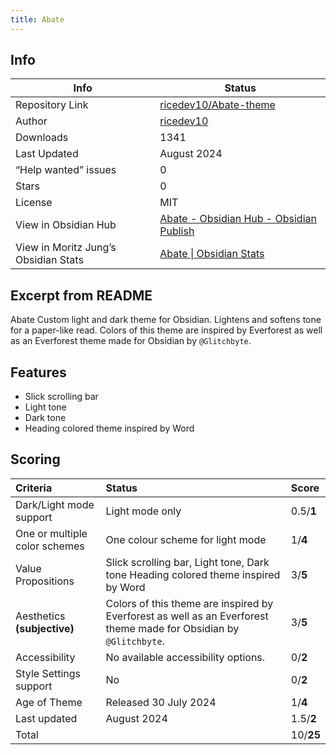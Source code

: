 ```yaml
---
title: Abate
---
```


## Info
| Info | Status |
| ---- | ---- |
| Repository Link | [ricedev10/Abate-theme](https://github.com/ricedev10/Abate-theme) |
| Author | [ricedev10](https://github.com/ricedev10) |
| Downloads | 1341 |
| Last Updated | August 2024 |
| “Help wanted” issues | 0 |
| Stars | 0 |
| License | MIT |
| View in Obsidian Hub | [Abate \- Obsidian Hub \- Obsidian Publish](https://publish.obsidian.md/hub/02+-+Community+Expansions/02.05+All+Community+Expansions/Themes/Abate) |
| View in Moritz Jung’s Obsidian Stats | [Abate \| Obsidian Stats](https://www.moritzjung.dev/obsidian-stats/themes/abate/) |

## Excerpt from README
Abate Custom light and dark theme for Obsidian. Lightens and softens tone for a paper-like read. Colors of this theme are inspired by Everforest as well as an Everforest theme made for Obsidian by `@Glitchbyte`.

## Features
- Slick scrolling bar  
- Light tone  
- Dark tone  
- Heading colored theme inspired by Word

## Scoring
| Criteria | Status | Score |
| :---- | :---- | :---- |
| Dark/Light mode support | Light mode only | 0.5/**1** |
| One or multiple color schemes | One colour scheme for light mode | 1/**4** |
| Value Propositions | Slick scrolling bar, Light tone, Dark tone Heading colored theme inspired by Word | 3/**5** |
| Aesthetics **(subjective)** | Colors of this theme are inspired by Everforest as well as an Everforest theme made for Obsidian by `@Glitchbyte`. | 3/**5** |
| Accessibility | No available accessibility options. | 0/**2** |
| Style Settings support | No | 0/**2** |
| Age of Theme | Released 30 July 2024 | 1/**4** |
| Last updated | August 2024 | 1.5/**2** |
| Total |  | 10/**25** |